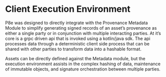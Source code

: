 # Client Execution Environment

P8e was designed to directly integrate with the Provenance Metadata Module to simplify generating signed records of an asset’s provenance as either a single party or in conjunction with multiple interacting parties. At it’s core is a grpc driven api that is invoked using a kotlin/java sdk. The api processes data through a deterministic client side process that can be shared with other parties to transform data into a hashable format.

Assets can be directly defined against the Metadata module, but the execution environment assists in the complex hashing of data, maintenance of immutable objects, and signature orchestration between multiple parties.

